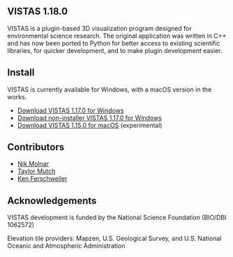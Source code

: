 ## VISTAS 1.18.0 ##

VISTAS is a plugin-based 3D visualization program designed for environmental science research. The original application
was written in C++ and has now been ported to Python for better access to existing scientific libraries, for quicker
development, and to make plugin development easier.

## Install ##

VISTAS is currently available for Windows, with a macOS version in the works.

* [Download VISTAS 1.17.0 for Windows](https://github.com/VISTAS-IVES/pyvistas/releases/download/1.17.0/VISTAS_1_17_0.exe)
* [Download non-installer VISTAS 1.17.0 for Windows](https://github.com/VISTAS-IVES/pyvistas/releases/download/1.17.0/VISTAS_NOINSTALL_1_17_0.zip)
* [Download VISTAS 1.15.0 for macOS](https://github.com/VISTAS-IVES/pyvistas/releases/download/1.15.0/VISTAS_1_15_0.dmg) (experimental) 

## Contributors ##

* [Nik Molnar](https://github.com/nikmolnar)
* [Taylor Mutch](https://github.com/TaylorMutch)
* [Ken Ferschweiler](https://github.com/kennino)

## Acknowledgements ##

VISTAS development is funded by the National Science Foundation (BIO/DBI 1062572)

Elevation tile providers: Mapzen, U.S. Geological Survey, and U.S. National Oceanic and Atmospheric Administration
